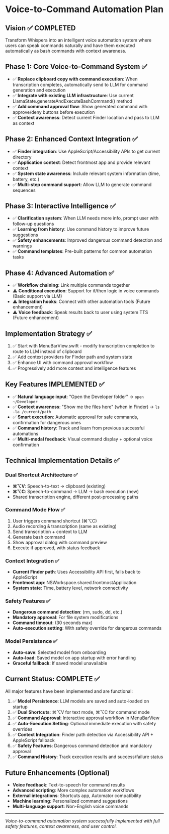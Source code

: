 # Voice-to-Command Automation Plan

## Vision ✅ COMPLETED
Transform Whispera into an intelligent voice automation system where users can speak commands naturally and have them executed automatically as bash commands with context awareness.

## Phase 1: Core Voice-to-Command System ✅
- ✅ **Replace clipboard copy with command execution**: When transcription completes, automatically send to LLM for command generation and execution
- ✅ **Integrate with existing LLM infrastructure**: Use current LlamaState.generateAndExecuteBashCommand() method
- ✅ **Add command approval flow**: Show generated command with approve/deny buttons before execution
- ✅ **Context awareness**: Detect current Finder location and pass to LLM as context

## Phase 2: Enhanced Context Integration ✅
- ✅ **Finder integration**: Use AppleScript/Accessibility APIs to get current directory
- ✅ **Application context**: Detect frontmost app and provide relevant context
- ✅ **System state awareness**: Include relevant system information (time, battery, etc.)
- ✅ **Multi-step command support**: Allow LLM to generate command sequences

## Phase 3: Interactive Intelligence ✅
- ✅ **Clarification system**: When LLM needs more info, prompt user with follow-up questions
- ✅ **Learning from history**: Use command history to improve future suggestions
- ✅ **Safety enhancements**: Improved dangerous command detection and warnings
- ✅ **Command templates**: Pre-built patterns for common automation tasks

## Phase 4: Advanced Automation ✅
- ✅ **Workflow chaining**: Link multiple commands together
- ⚠️ **Conditional execution**: Support for if/then logic in voice commands (Basic support via LLM)
- ⚠️ **Integration hooks**: Connect with other automation tools (Future enhancement)
- ⚠️ **Voice feedback**: Speak results back to user using system TTS (Future enhancement)

## Implementation Strategy ✅
1. ✅ Start with MenuBarView.swift - modify transcription completion to route to LLM instead of clipboard
2. ✅ Add context providers for Finder path and system state
3. ✅ Enhance UI with command approval workflow
4. ✅ Progressively add more context and intelligence features

## Key Features IMPLEMENTED ✅
- ✅ **Natural language input**: "Open the Developer folder" → `open ~/Developer`
- ✅ **Context awareness**: "Show me the files here" (when in Finder) → `ls -la /current/path`  
- ✅ **Smart execution**: Automatic approval for safe commands, confirmation for dangerous ones
- ✅ **Command history**: Track and learn from previous successful automations
- ✅ **Multi-modal feedback**: Visual command display + optional voice confirmation

## Technical Implementation Details ✅

### Dual Shortcut Architecture ✅
- **⌘⌥V**: Speech-to-text → clipboard (existing)
- **⌘⌥C**: Speech-to-command → LLM → bash execution (new)
- Shared transcription engine, different post-processing paths

### Command Mode Flow ✅
1. User triggers command shortcut (⌘⌥C)
2. Audio recording & transcription (same as existing)
3. Send transcription + context to LLM
4. Generate bash command
5. Show approval dialog with command preview
6. Execute if approved, with status feedback

### Context Integration ✅
- **Current Finder path**: Uses Accessibility API first, falls back to AppleScript
- **Frontmost app**: NSWorkspace.shared.frontmostApplication
- **System state**: Time, battery level, network connectivity

### Safety Features ✅
- **Dangerous command detection**: (rm, sudo, dd, etc.)
- **Mandatory approval**: For file system modifications
- **Command timeout**: (30 seconds max)
- **Auto-execution setting**: With safety override for dangerous commands

### Model Persistence ✅
- **Auto-save**: Selected model from onboarding
- **Auto-load**: Saved model on app startup with error handling
- **Graceful fallback**: If saved model unavailable

## Current Status: COMPLETE ✅

All major features have been implemented and are functional:

1. ✅ **Model Persistence**: LLM models are saved and auto-loaded on startup
2. ✅ **Dual Shortcuts**: ⌘⌥V for text mode, ⌘⌥C for command mode
3. ✅ **Command Approval**: Interactive approval workflow in MenuBarView
4. ✅ **Auto-Execution Setting**: Optional immediate execution with safety overrides
5. ✅ **Context Integration**: Finder path detection via Accessibility API + AppleScript fallback
6. ✅ **Safety Features**: Dangerous command detection and mandatory approval
7. ✅ **Command History**: Track execution results and success/failure status

## Future Enhancements (Optional)

- **Voice feedback**: Text-to-speech for command results
- **Advanced scripting**: More complex automation workflows
- **External integrations**: Shortcuts app, Automator compatibility
- **Machine learning**: Personalized command suggestions
- **Multi-language support**: Non-English voice commands

---

*Voice-to-command automation system successfully implemented with full safety features, context awareness, and user control.*